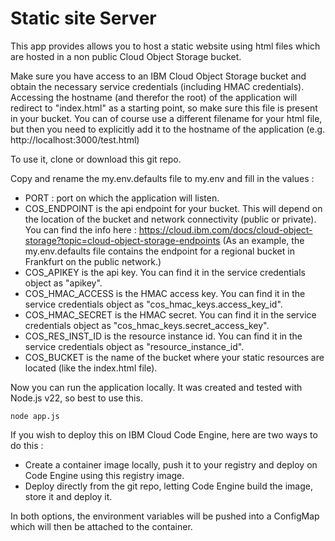 # Static site Server

This app provides allows you to host a static website using html files which are hosted in a non public Cloud Object Storage bucket.

Make sure you have access to an IBM Cloud Object Storage bucket and obtain the necessary service credentials (including HMAC credentials).
Accessing the hostname (and therefor the root) of the application will redirect to "index.html" as a starting point, so make sure this file is present in your bucket.
You can of course use a different filename for your html file, but then you need to explicitly add it to the hostname of the application (e.g. http://localhost:3000/test.html)

To use it, clone or download this git repo.

Copy and rename the my.env.defaults file to my.env and fill in the values :

- PORT : port on which the application will listen.
- COS_ENDPOINT is the api endpoint for your bucket. This will depend on the location of the bucket and network connectivity (public or private). You can find the info here :
  https://cloud.ibm.com/docs/cloud-object-storage?topic=cloud-object-storage-endpoints
  (As an example, the my.env.defaults file contains the endpoint for a regional bucket in Frankfurt on the public network.)
- COS_APIKEY is the api key. You can find it in the service credentials object as "apikey".
- COS_HMAC_ACCESS is the HMAC access key. You can find it in the service credentials object as "cos_hmac_keys.access_key_id".
- COS_HMAC_SECRET is the HMAC secret. You can find it in the service credentials object as "cos_hmac_keys.secret_access_key".
- COS_RES_INST_ID is the resource instance id. You can find it in the service credentials object as "resource_instance_id".
- COS_BUCKET is the name of the bucket where your static resources are located (like the index.html file).

Now you can run the application locally. It was created and tested with Node.js v22, so best to use this.

```
node app.js
```

If you wish to deploy this on IBM Cloud Code Engine, here are two ways to do this :

- Create a container image locally, push it to your registry and deploy on Code Engine using this registry image.
- Deploy directly from the git repo, letting Code Engine build the image, store it and deploy it.

In both options, the environment variables will be pushed into a ConfigMap which will then be attached to the container.
